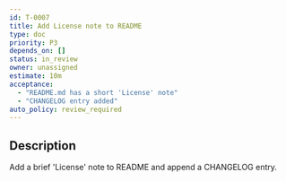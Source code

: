```yaml
---
id: T-0007
title: Add License note to README
type: doc
priority: P3
depends_on: []
status: in_review
owner: unassigned
estimate: 10m
acceptance:
  - "README.md has a short 'License' note"
  - "CHANGELOG entry added"
auto_policy: review_required
---
```


## Description
Add a brief 'License' note to README and append a CHANGELOG entry.
